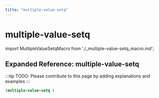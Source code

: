 ```yaml
---
title: "multiple-value-setq"
---
```


# multiple-value-setq

import MultipleValueSetqMacro from './_multiple-value-setq_macro.md';

<MultipleValueSetqMacro />

## Expanded Reference: multiple-value-setq

:::tip
TODO: Please contribute to this page by adding explanations and examples
:::

```lisp
(multiple-value-setq )
```
